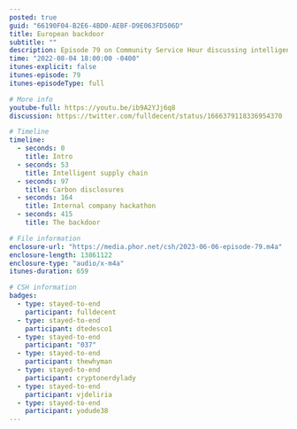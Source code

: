```yaml
---
posted: true
guid: "66190F04-B2E6-4BD0-AEBF-D9E063FD506D"
title: European backdoor
subtitle: ""
description: Episode 79 on Community Service Hour discussing intelligent supply chain with @thewhyman and how to implement the European backdoor required by the Data Act. Is supply chain a viable application on blockchain? Let''s look at some existing applications. 
time: "2022-08-04 18:00:00 -0400"
itunes-explicit: false
itunes-episode: 79
itunes-episodeType: full

# More info
youtube-full: https://youtu.be/ib9A2YJj6q8
discussion: https://twitter.com/fulldecent/status/1666379118336954370

# Timeline
timeline:
  - seconds: 0
    title: Intro
  - seconds: 53
    title: Intelligent supply chain
  - seconds: 97
    title: Carbon disclosures
  - seconds: 164
    title: Internal company hackathon
  - seconds: 415
    title: The backdoor

# File information
enclosure-url: "https://media.phor.net/csh/2023-06-06-episode-79.m4a"
enclosure-length: 13861122
enclosure-type: "audio/x-m4a"
itunes-duration: 659

# CSH information
badges:
  - type: stayed-to-end
    participant: fulldecent
  - type: stayed-to-end
    participant: dtedesco1
  - type: stayed-to-end
    participant: "037"
  - type: stayed-to-end
    participant: thewhyman
  - type: stayed-to-end
    participant: cryptonerdylady
  - type: stayed-to-end
    participant: vjdeliria
  - type: stayed-to-end
    participant: yodude38
---
```

